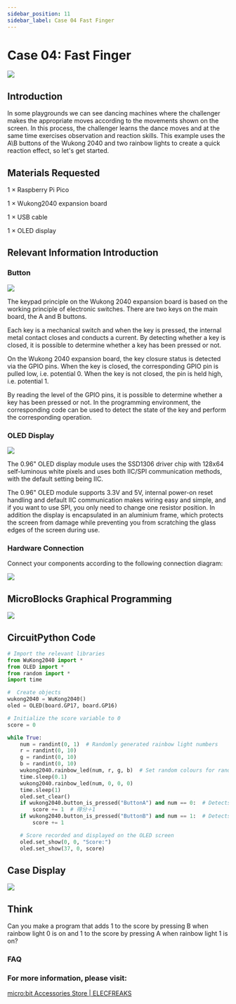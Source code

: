 ```yaml
---
sidebar_position: 11
sidebar_label: Case 04 Fast Finger
---
```


# Case 04: Fast Finger

![](https://wiki-media-ef.oss-cn-hongkong.aliyuncs.com//images/wukong2040-inventors-case04-01.png)

## Introduction

In some playgrounds we can see dancing machines where the challenger makes the appropriate moves according to the movements shown on the screen. In this process, the challenger learns the dance moves and at the same time exercises observation and reaction skills. This example uses the A\B buttons of the Wukong 2040 and two rainbow lights to create a quick reaction effect, so let's get started.

## Materials Requested

1 × Raspberry Pi Pico

1 × Wukong2040 expansion board

1 × USB cable

1 × OLED display

## Relevant Information Introduction

### Button

![](https://wiki-media-ef.oss-cn-hongkong.aliyuncs.com//images/wukong2040-inventors-case04-02.png)

The keypad principle on the Wukong 2040 expansion board is based on the working principle of electronic switches. There are two keys on the main board, the A and B buttons.

Each key is a mechanical switch and when the key is pressed, the internal metal contact closes and conducts a current. By detecting whether a key is closed, it is possible to determine whether a key has been pressed or not.

On the Wukong 2040 expansion board, the key closure status is detected via the GPIO pins. When the key is closed, the corresponding GPIO pin is pulled low, i.e. potential 0. When the key is not closed, the pin is held high, i.e. potential 1.

By reading the level of the GPIO pins, it is possible to determine whether a key has been pressed or not. In the programming environment, the corresponding code can be used to detect the state of the key and perform the corresponding operation.

### OLED Display

![](https://wiki-media-ef.oss-cn-hongkong.aliyuncs.com//images/wukong2040-inventors-case04-03.png)

The 0.96" OLED display module uses the SSD1306 driver chip with 128x64 self-luminous white pixels and uses both IIC/SPI communication methods, with the default setting being IIC.

The 0.96" OLED module supports 3.3V and 5V, internal power-on reset handling and default IIC communication makes wiring easy and simple, and if you want to use SPI, you only need to change one resistor position. In addition the display is encapsulated in an aluminium frame, which protects the screen from damage while preventing you from scratching the glass edges of the screen during use.

### Hardware Connection

Connect your components according to the following connection diagram:

![](https://wiki-media-ef.oss-cn-hongkong.aliyuncs.com//images/wukong2040-inventors-case04-06.png)

## MicroBlocks Graphical Programming

![](https://wiki-media-ef.oss-cn-hongkong.aliyuncs.com//images/wukong2040-inventors-case04-05.png)

## CircuitPython Code

```python
# Import the relevant libraries
from WuKong2040 import *
from OLED import *
from random import *
import time

#  Create objects
wukong2040 = WuKong2040()
oled = OLED(board.GP17, board.GP16)

# Initialize the score variable to 0
score = 0

while True:
    num = randint(0, 1)  # Randomly generated rainbow light numbers
    r = randint(0, 10)
    g = randint(0, 10)
    b = randint(0, 10)
    wukong2040.rainbow_led(num, r, g, b)  # Set random colours for randomly numbered rainbow lights
    time.sleep(0.1)
    wukong2040.rainbow_led(num, 0, 0, 0)
    time.sleep(1)
    oled.set_clear()
    if wukong2040.button_is_pressed("ButtonA") and num == 0:  # Detects if the A key has been pressed after the rainbow light with the number 0 is illuminated
        score += 1  # 得分＋1
    if wukong2040.button_is_pressed("ButtonB") and num == 1:  # Detects if the B key is pressed when the rainbow light with number 1 is on
        score += 1

    # Score recorded and displayed on the OLED screen
    oled.set_show(0, 0, "Score:")
    oled.set_show(37, 0, score)
```



## Case Display

![](https://wiki-media-ef.oss-cn-hongkong.aliyuncs.com//images/wukong2040-inventors-kit-case04-06.gif)

## Think

Can you make a program that adds 1 to the score by pressing B when rainbow light 0 is on and 1 to the score by pressing A when rainbow light 1 is on?



### FAQ



### For more information, please visit:

[micro:bit Accessories Store | ELECFREAKS](https://www.elecfreaks.com/)
